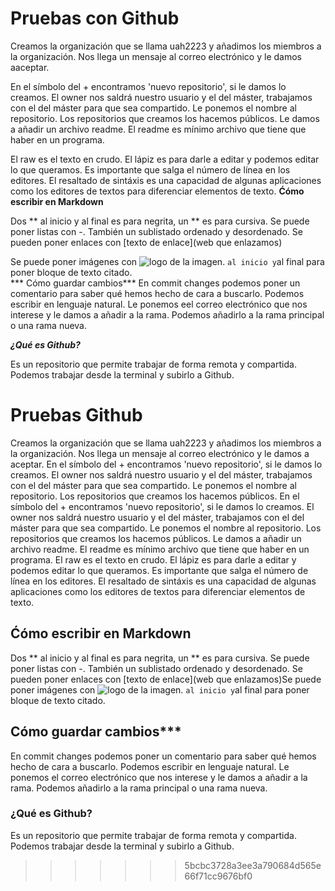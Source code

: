 # Pruebas con Github
Creamos la organización que se llama uah2223 y añadimos los miembros a la organización. Nos llega un mensaje al correo electrónico y le damos aaceptar. 

En el símbolo del + encontramos 'nuevo repositorio', si le damos lo creamos. El owner nos saldrá nuestro usuario y el del máster, trabajamos con el del máster para que sea compartido. Le ponemos el nombre al repositorio. Los repositorios que creamos los hacemos públicos. Le damos a añadir un archivo readme. El readme es mínimo archivo que tiene que haber en un programa. 

El raw es el texto en crudo. El lápiz es para darle a editar y podemos editar lo que queramos. Es importante que salga el número de línea en los editores. El resaltado de sintáxis es una capacidad de algunas aplicaciones como los editores de textos para diferenciar elementos de texto.
**Ćómo escribir en Markdown**

Dos ** al inicio y al final es para negrita, un ** es para cursiva. Se puede poner listas con -. También un sublistado ordenado y desordenado. Se pueden poner enlaces con [texto de enlace](web que enlazamos)

Se puede poner imágenes con ![logo de la imagen](URL). ``` al inicio y ```al final para poner bloque de texto citado.  
*** Cómo guardar cambios***
En commit changes podemos poner un comentario para saber qué hemos hecho de cara a buscarlo. Podemos escribir en lenguaje natural. Le ponemos eel correo electrónico que nos interese y le damos a añadir a la rama. Podemos añadirlo a la rama principal o una rama nueva.

***¿Qué es Github?***

Es un repositorio que permite trabajar de forma remota y compartida. Podemos trabajar desde la terminal y subirlo a Github. 

# Pruebas Github
Creamos la organización que se llama uah2223 y añadimos los miembros a la organización. Nos llega un mensaje al correo electrónico y le damos a aceptar. 
En el símbolo del + encontramos 'nuevo repositorio', si le damos lo creamos. El owner nos saldrá nuestro usuario y el del máster, trabajamos con el del máster para que sea compartido. Le ponemos el nombre al repositorio. Los repositorios que creamos los hacemos públicos. 
En el símbolo del + encontramos 'nuevo repositorio', si le damos lo creamos. El owner nos saldrá nuestro usuario y el del máster, trabajamos con el del máster para que sea compartido. Le ponemos el nombre al repositorio. Los repositorios que creamos los hacemos públicos. Le damos a añadir un archivo readme. El readme es mínimo archivo que tiene que haber en un programa.
El raw es el texto en crudo. El lápiz es para darle a editar y podemos editar lo que queramos. Es importante que salga el número de línea en los editores. El resaltado de sintáxis es una capacidad de algunas aplicaciones como los editores de textos para diferenciar elementos de texto.
 
 ## Ćómo escribir en Markdown
 
Dos ** al inicio y al final es para negrita, un ** es para cursiva. Se puede poner listas con -. También un sublistado ordenado y desordenado. Se pueden poner enlaces con [texto de enlace](web que enlazamos)Se puede poner imágenes con ![logo de la imagen](URL). ``` al inicio y ```al final para poner bloque de texto citado.
## Cómo guardar cambios***

En commit changes podemos poner un comentario para saber qué hemos hecho de cara a buscarlo. Podemos escribir en lenguaje natural. Le ponemos el correo electrónico que nos interese y le damos a añadir a la rama. Podemos añadirlo a la rama principal o una rama nueva.

### ¿Qué es Github?
Es un repositorio que permite trabajar de forma remota y compartida. Podemos trabajar desde la terminal y subirlo a Github.
>>>>>>> 5bcbc3728a3ee3a790684d565e66f71cc9676bf0
